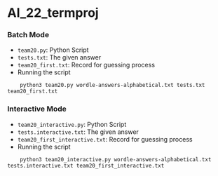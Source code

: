 # AI_22_termproj
### Batch Mode
- `team20.py`: Python Script
- `tests.txt`: The given answer
- `team20_first.txt`: Record for guessing process
- Running the script
```
	python3 team20.py wordle-answers-alphabetical.txt tests.txt team20_first.txt
```
### Interactive Mode
- `team20_interactive.py`: Python Script
- `tests.interactive.txt`: The given answer
- `team20_first_interactive.txt`: Record for guessing process
- Running the script
```
	python3 team20_interactive.py wordle-answers-alphabetical.txt tests.interactive.txt team20_first_interactive.txt
```
